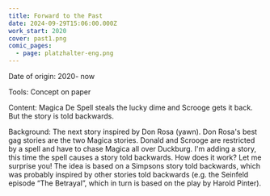 ```yaml
---
title: Forward to the Past
date: 2024-09-29T15:06:00.000Z
work_start: 2020
cover: past1.png
comic_pages:
  - page: platzhalter-eng.png
---
```



Date of origin: 2020- now

Tools: Concept on paper

Content: Magica De Spell steals the lucky dime and Scrooge gets it back. But the story is told backwards.

Background: The next story inspired by Don Rosa (yawn). Don Rosa's best gag stories are the two Magica stories. Donald and Scrooge are restricted by a spell and have to chase Magica all over Duckburg. I'm adding a story, this time the spell causes a story told backwards. How does it work? Let me surprise you! The idea is based on a Simpsons story told backwards, which was probably inspired by other stories told backwards (e.g. the Seinfeld episode “The Betrayal”, which in turn is based on the play by Harold Pinter).
